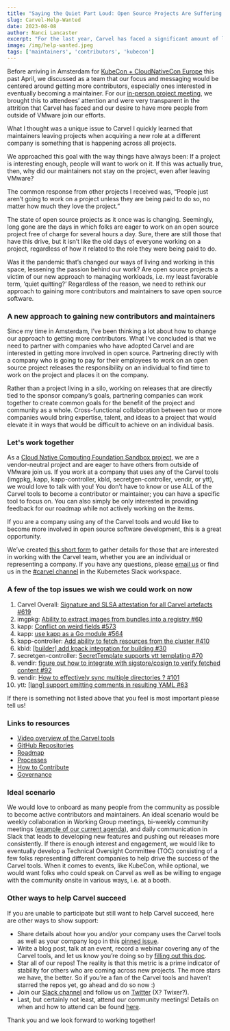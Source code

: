 ```yaml
---
title: "Saying the Quiet Part Loud: Open Source Projects Are Suffering From Attrition"
slug: Carvel-Help-Wanted
date: 2023-08-08
author: Nanci Lancaster
excerpt: "For the last year, Carvel has faced a significant amount of loss from maintainers leaving due to moving onto other companies. After my experience at KubeCon in April, I realized that we are not the only project in need of maintainers and a different approach must be done to gain new contributors."
image: /img/help-wanted.jpeg
tags: ['maintainers', 'contributors', 'kubecon']
---
```

Before arriving in Amsterdam for [KubeCon + CloudNativeCon Europe](https://events.linuxfoundation.org/kubecon-cloudnativecon-europe/) this past April, we discussed as a team that our focus and messaging would be centered around getting more contributors, especially ones interested in eventually becoming a maintainer. For our [in-person project meeting](https://sched.co/1JWTN), we brought this to attendees’ attention and were very transparent in the attrition that Carvel has faced and our desire to have more people from outside of VMware join our efforts.

What I thought was a unique issue to Carvel I quickly learned that maintainers leaving projects when acquiring a new role at a different company is something that is happening across all projects.

We approached this goal with the way things have always been: If a project is interesting enough, people will want to work on it. If this was actually true, then, why did our maintainers not stay on the project, even after leaving VMware?

The common response from other projects I received was, “People just aren’t going to work on a project unless they are being paid to do so, no matter how much they love the project.”

The state of open source projects as it once was is changing. Seemingly, long gone are the days in which folks are eager to work on an open source project free of charge for several hours a day. Sure, there are still those that have this drive, but it isn’t like the old days of everyone working on a project, regardless of how it related to the role they were being paid to do.

Was it the pandemic that’s changed our ways of living and working in this space, lessening the passion behind our work? Are open source projects a victim of our new approach to managing workloads, i.e. my least favorable term, ‘quiet quitting?’ Regardless of the reason, we need to rethink our approach to gaining more contributors and maintainers to save open source software.

### A new approach to gaining new contributors and maintainers
Since my time in Amsterdam, I’ve been thinking a lot about how to change our approach to getting more contributors. What I’ve concluded is that we need to partner with companies who have adopted Carvel and are interested in getting more involved in open source. Partnering directly with a company who is going to pay for their employees to work on an open source project releases the responsibility on an individual to find time to work on the project and places it on the company.

Rather than a project living in a silo, working on releases that are directly tied to the sponsor company’s goals, partnering companies can work together to create common goals for the benefit of the project and community as a whole. Cross-functional collaboration between two or more companies would bring expertise, talent, and ideas to a project that would elevate it in ways that would be difficult to achieve on an individual basis.

### Let's work together
As a [Cloud Native Computing Foundation Sandbox project](https://www.cncf.io/sandbox-projects/), we are a vendor-neutral project and are eager to have others from outside of VMware join us. If you work at a company that uses any of the Carvel tools (imgpkg, kapp, kapp-controller, kbld, secretgen-controller, vendir, or ytt), we would love to talk with you! You don’t have to know or use ALL of the Carvel tools to become a contributor or maintainer; you can have a specific tool to focus on. You can also simply be only interested in providing feedback for our roadmap while not actively working on the items.

If you are a company using any of the Carvel tools and would like to become more involved in open source software development, this is a great opportunity.

We’ve created [this short form](https://forms.gle/nWzNdEnpPYp68Lyy9) to gather details for those that are interested in working with the Carvel team, whether you are an individual or representing a company. If you have any questions, please [email us](https://lists.cncf.io/g/cncf-carvel-users/join) or find us in the [#carvel channel](https://kubernetes.slack.com/archives/CH8KCCKA5) in the Kubernetes Slack workspace.

### A few of the top issues we wish we could work on now
1. Carvel Overall: [Signature and SLSA attestation for all Carvel artefacts #619](https://github.com/carvel-dev/carvel/issues/619)
2. imgpkg: [Ability to extract images from bundles into a registry #60](https://github.com/carvel-dev/imgpkg/issues/60)
3. kapp: [Conflict on weird fields #573](https://github.com/carvel-dev/kapp/issues/573)
4. kapp: [use kapp as a Go module #564](https://github.com/carvel-dev/kapp/issues/564)
5. kapp-controller: [Add ability to fetch resources from the cluster #410](https://github.com/carvel-dev/kapp-controller/issues/410)
6. kbld: [[builder] add kpack integration for building #30](https://github.com/carvel-dev/kbld/issues/30)
7. secretgen-controller: [SecretTemplate supports ytt templating #70](https://github.com/carvel-dev/secretgen-controller/issues/70)
8. vendir: [figure out how to integrate with sigstore/cosign to verify fetched content #92](https://github.com/carvel-dev/vendir/issues/92)
9. vendir: [How to effectively sync multiple directories ? #101](https://github.com/carvel-dev/vendir/issues/101)
10. ytt: [[lang] support emitting comments in resulting YAML #63](https://github.com/carvel-dev/ytt/issues/63)

If there is something not listed above that you feel is most important please tell us!

### Links to resources
* [Video overview of the Carvel tools](https://www.youtube.com/live/gsyGOv_Nwb0?feature=share)
* [GitHub Repositories](https://github.com/orgs/carvel-dev/repositories)
* [Roadmap](https://github.com/carvel-dev/carvel/blob/develop/ROADMAP.md)
* [Processes](https://github.com/carvel-dev/carvel/tree/develop/processes)
* [How to Contribute](https://carvel.dev/shared/docs/latest/contributing/)
* [Governance](https://github.com/carvel-dev/carvel/blob/develop/GOVERNANCE.md)

### Ideal scenario
We would love to onboard as many people from the community as possible to become active contributors and maintainers. An ideal scenario would be weekly collaboration in Working Group meetings, bi-weekly community meetings ([example of our current agenda](https://hackmd.io/G8dN30WvQl-8Sirnp8AgRA)), and daily communication in Slack that leads to developing new features and pushing out releases more consistently. If there is enough interest and engagement, we would like to eventually develop a Technical Oversight Committee (TOC) consisting of a few folks representing different companies to help drive the success of the Carvel tools. When it comes to events, like KubeCon, while optional, we would want folks who could speak on Carvel as well as be willing to engage with the community onsite in various ways, i.e. at a booth.

### Other ways to help Carvel succeed
If you are unable to participate but still want to help Carvel succeed, here are other ways to show support:

* Share details about how you and/or your company uses the Carvel tools as well as your company logo in this [pinned issue](https://github.com/carvel-dev/carvel/issues/213).
* Write a blog post, talk at an event, record a webinar covering any of the Carvel tools, and let us know you’re doing so by [filling out this doc](https://github.com/carvel-dev/carvel/blob/develop/processes/weekly-content-sharing.md).
* Star all of our repos! The reality is that this metric is a prime indicator of stability for others who are coming across new projects. The more stars we have, the better. So if you’re a fan of the Carvel tools and haven’t starred the repos yet, go ahead and do so now :)
* Join our [Slack channel](https://kubernetes.slack.com/archives/CH8KCCKA5) and follow us on [Twitter](https://twitter.com/carvel_dev) (X? Twixer?).
* Last, but certainly not least, attend our community meetings! Details on when and how to attend can be found [here](https://carvel.dev/community/).

Thank you and we look forward to working together!